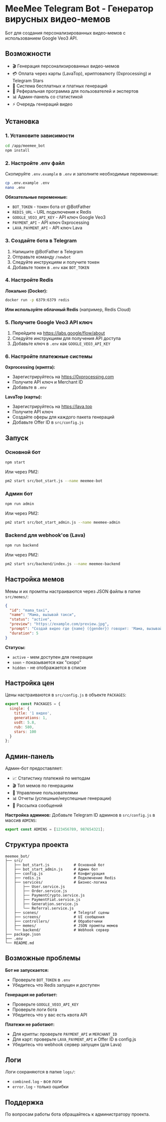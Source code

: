 # MeeMee Telegram Bot - Генератор вирусных видео-мемов

Бот для создания персонализированных видео-мемов с использованием Google Veo3 API.

## Возможности

- 🎬 Генерация персонализированных видео-мемов
- 💳 Оплата через карты (LavaTop), криптовалюту (0xprocessing) и Telegram Stars
- 🎁 Система бесплатных и платных генераций
- 👥 Реферальная программа для пользователей и экспертов
- 📊 Админ-панель со статистикой
- ⚡ Очередь генераций видео

## Установка

### 1. Установите зависимости

```bash
cd /app/meemee_bot
npm install
```

### 2. Настройте .env файл

Скопируйте `.env.example` в `.env` и заполните необходимые переменные:

```bash
cp .env.example .env
nano .env
```

**Обязательные переменные:**
- `BOT_TOKEN` - токен бота от @BotFather
- `REDIS_URL` - URL подключения к Redis
- `GOOGLE_VEO3_API_KEY` - API ключ Google Veo3
- `PAYMENT_API` - API ключ 0xprocessing
- `LAVA_PAYMENT_API` - API ключ Lava

### 3. Создайте бота в Telegram

1. Напишите @BotFather в Telegram
2. Отправьте команду `/newbot`
3. Следуйте инструкциям и получите токен
4. Добавьте токен в `.env` как `BOT_TOKEN`

### 4. Настройте Redis

**Локально (Docker):**
```bash
docker run -p 6379:6379 redis
```

**Или используйте облачный Redis** (например, Redis Cloud)

### 5. Получите Google Veo3 API ключ

1. Перейдите на https://labs.google/flow/about
2. Следуйте инструкциям для получения API доступа
3. Добавьте ключ в `.env` как `GOOGLE_VEO3_API_KEY`

### 6. Настройте платежные системы

**0xprocessing (крипта):**
- Зарегистрируйтесь на https://0xprocessing.com
- Получите API ключ и Merchant ID
- Добавьте в `.env`

**LavaTop (карты):**
- Зарегистрируйтесь на https://lava.top
- Получите API ключ
- Создайте оферы для каждого пакета генераций
- Добавьте Offer ID в `src/config.js`

## Запуск

### Основной бот

```bash
npm start
```

Или через PM2:
```bash
pm2 start src/bot_start.js --name meemee-bot
```

### Админ бот

```bash
npm run admin
```

Или через PM2:
```bash
pm2 start src/bot_start_admin.js --name meemee-admin
```

### Backend для webhook'ов (Lava)

```bash
npm run backend
```

Или через PM2:
```bash
pm2 start src/backend/index.js --name meemee-backend
```

## Настройка мемов

Мемы и их промпты настраиваются через JSON файлы в папке `src/memes/`:

```json
{
  "id": "mama_taxi",
  "name": "Мама, вызывай такси",
  "status": "active",
  "preview": "https://example.com/preview.jpg",
  "prompt": "Создай видео где {name} ({gender}) говорит: 'Мама, вызывай такси!'...",
  "duration": 5
}
```

**Статусы:**
- `active` - мем доступен для генерации
- `soon` - показывается как "скоро"
- `hidden` - не отображается в списке

## Настройка цен

Цены настраиваются в `src/config.js` в объекте `PACKAGES`:

```javascript
export const PACKAGES = {
  single: {
    title: '1 видео',
    generations: 1,
    usdt: 5.8,
    rub: 580,
    stars: 100
  }
};
```

## Админ-панель

Админ-бот предоставляет:
- 📈 Статистику платежей по методам
- 🎬 Топ мемов по генерациям
- 👥 Управление пользователями
- 📊 Отчеты (успешные/неуспешные генерации)
- 📢 Рассылка сообщений

**Настройка админов:**
Добавьте Telegram ID админов в `src/config.js` в массив `ADMINS`:

```javascript
export const ADMINS = [123456789, 987654321];
```

## Структура проекта

```
meemee_bot/
├── src/
│   ├── bot_start.js           # Основной бот
│   ├── bot_start_admin.js     # Админ бот
│   ├── config.js              # Конфигурация
│   ├── redis.js               # Подключение Redis
│   ├── services/              # Бизнес-логика
│   │   ├── User.service.js
│   │   ├── Order.service.js
│   │   ├── PaymentCrypto.service.js
│   │   ├── PaymentFiat.service.js
│   │   ├── Generation.service.js
│   │   └── Referral.service.js
│   ├── scenes/                # Telegraf сцены
│   ├── screens/               # UI сообщения
│   ├── controllers/           # Обработчики
│   ├── memes/                 # JSON промпты мемов
│   └── backend/               # Webhook сервер
├── package.json
├── .env
└── README.md
```

## Возможные проблемы

**Бот не запускается:**
- Проверьте `BOT_TOKEN` в `.env`
- Убедитесь что Redis запущен и доступен

**Генерация не работает:**
- Проверьте `GOOGLE_VEO3_API_KEY`
- Проверьте логи бота
- Убедитесь что у вас есть квота API

**Платежи не работают:**
- Для крипты: проверьте `PAYMENT_API` и `MERCHANT_ID`
- Для карт: проверьте `LAVA_PAYMENT_API` и Offer ID в config.js
- Убедитесь что webhook сервер запущен (для Lava)

## Логи

Логи сохраняются в папке `logs/`:
- `combined.log` - все логи
- `error.log` - только ошибки

## Поддержка

По вопросам работы бота обращайтесь к администратору проекта.